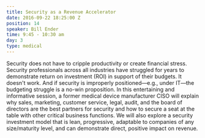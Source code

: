 ```yaml
---
title: Security as a Revenue Accelerator
date: 2016-09-22 18:25:00 Z
position: 14
speaker: Bill Ender
time: 9:45 - 10:30 am
day: 3
type: medical
---
```


Security does not have to cripple productivity or create financial stress. Security professionals across all industries have struggled for years to demonstrate return on investment (ROI) in support of their budgets. It doesn't work. And if security is improperly positioned—e.g., under IT—the budgeting struggle is a no-win proposition. In this entertaining and informative session, a former medical device manufacturer CISO will explain why sales, marketing, customer service, legal, audit, and the board of directors are the best partners for security and how to secure a seat at the table with other critical business functions. We will also explore a security investment model that is lean, progressive, adaptable to companies of any size/maturity level, and can demonstrate direct, positive impact on revenue.